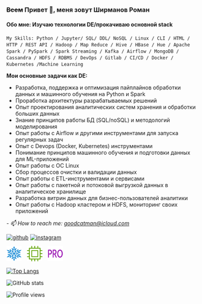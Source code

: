 
### ~~Всем~~ Привет 👋, меня зовут Ширманов Роман
#### Обо мне: Изучаю технологии DE/прокачиваю основной stack

`My Skills: Python / Jupyter/ SQL/ DDL/ NoSQL / Linux / CLI / HTML / HTTP / REST API / Hadoop / Map Reduce / Hive / HBase / Hue / Apache Spark / PySpark / Spark Streaming / Kafka / Airflow / MongoDB / Cassandra / HDFS / RDBMS / DevOps / Gitlab / CI/CD / Docker / Kubernetes /Machine Learning`

**Мои основные задачи как DE:**
+ Разработка, поддержка и оптимизация пайплайнов обработки данных и машинного обучения на Python и Spark 
+ Проработка архитектуры разрабатываемых решений
+ Опыт проектирования аналитических систем хранения и обработки больших данных
+ Знание принципов работы БД (SQL/noSQL) и методологий моделирования
+ Опыт работы с Airflow и другими инструментами для запуска регулярных задач
+ Опыт с Devops (Docker, Kubernetes) инструментами
+ Понимание принципов машинного обучения и подготовки данных для ML-приложений
+ Опыт работы с ОС Linux
+ Сбор процессов очистки и валидации данных
+ Опыт работы с ETL-инструментами и сервисами
+ Опыт работы с пакетной и потоковой выгрузкой данных в аналитическое хранилище
+ Разработка витрин данных для бизнес-пользователей аналитики
+ Опыт работы с Hadoop кластером и HDFS, мониторинг своих приложений

*- 📫 How to reach me: goodcatman@icloud.com*


[<img src='https://cdn.jsdelivr.net/npm/simple-icons@3.0.1/icons/github.svg' alt='github' height='40'>](https://github.com/catman91)  [<img src='https://cdn.jsdelivr.net/npm/simple-icons@3.0.1/icons/instagram.svg' alt='instagram' height='40'>](https://www.instagram.com/roman.shirmanov/)  

<a href='https://archiveprogram.github.com/'><img src='https://raw.githubusercontent.com/acervenky/animated-github-badges/master/assets/acbadge.gif' width='40' height='40'></a> <a href='https://docs.github.com/en/developers'><img src='https://raw.githubusercontent.com/acervenky/animated-github-badges/master/assets/devbadge.gif' width='40' height='40'></a> <a href='https://github.com/pricing'><img src='https://raw.githubusercontent.com/acervenky/animated-github-badges/master/assets/pro.gif' width='40' height='40'></a> 

[![Top Langs](https://github-readme-stats.vercel.app/api/top-langs/?username=catman91)](https://github.com/anuraghazra/github-readme-stats)

![GitHub stats](https://github-readme-stats.vercel.app/api?username=catman91&show_icons=true)  

![Profile views](https://gpvc.arturio.dev/catman91)  

